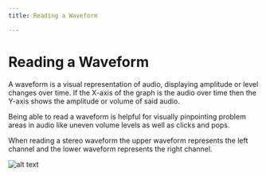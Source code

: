 ```yaml
---
title: Reading a Waveform

---
```


# Reading a Waveform

A waveform is a visual representation of audio, displaying amplitude or level changes over time. If the X-axis of the graph is the audio over time then the Y-axis shows the amplitude or volume of said audio. 

Being able to read a waveform is helpful for visually pinpointing problem areas in audio like uneven volume levels as well as clicks and pops. 

When reading a stereo waveform the upper waveform represents the left channel and the lower waveform represents the right channel.

![alt text](https://files.slack.com/files-pri/T0HTW3H0V-F03PLK7B0PN/screen_shot_2022-07-08_at_4.43.13_pm.png?pub_secret=8ca91c09c0)
